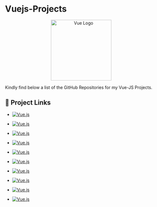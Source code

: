 # Vuejs-Projects

<p align="center"><a href="https://vuejs.org/" target="_blank"><img src="https://avatars.githubusercontent.com/u/6128107?s=200&v=4" width="200" alt="Vue Logo"></a></p>

Kindly find below a list of the GitHub Repositories for my Vue-JS Projects.

## 🔗 Project Links


- [![Vue.js](https://img.shields.io/badge/Al--Quran--VueApp-%2335495e.svg?style=for-the-badge&logo=vuedotjs&logoColor=%234FC08D)](https://github.com/mokammeltanvir/alQuran-vueapp)
- [![Vue.js](https://img.shields.io/badge/Trello--Board--VueNuxt-%2335495e.svg?style=for-the-badge&logo=vuedotjs&logoColor=%234FC08D)](https://github.com/mokammeltanvir/Trello-Board)
- [![Vue.js](https://img.shields.io/badge/Age--Calculator--App--Vue-%2335495e.svg?style=for-the-badge&logo=vuedotjs&logoColor=%234FC08D)](https://github.com/mokammeltanvir/Age-Calculator-Vue)
- [![Vue.js](https://img.shields.io/badge/Calculator--App--Vue-%2335495e.svg?style=for-the-badge&logo=vuedotjs&logoColor=%234FC08D)](https://github.com/mokammeltanvir/Calculator-Vue)
- [![Vue.js](https://img.shields.io/badge/Halloweend--figma--to--VueApp-%2335495e.svg?style=for-the-badge&logo=vuedotjs&logoColor=%234FC08D)](https://github.com/mokammeltanvir/Halloweend-figma-to-vue)

- [![Vue.js](https://img.shields.io/badge/Movie--App--Vue-%2335495e.svg?style=for-the-badge&logo=vuedotjs&logoColor=%234FC08D)](https://github.com/mokammeltanvir/Movie-App-vue)

- [![Vue.js](https://img.shields.io/badge/Todo--App--Vue-%2335495e.svg?style=for-the-badge&logo=vuedotjs&logoColor=%234FC08D)](https://github.com/mokammeltanvir/Todo-vue)

- [![Vue.js](https://img.shields.io/badge/Weather--App--Vue-%2335495e.svg?style=for-the-badge&logo=vuedotjs&logoColor=%234FC08D)](https://github.com/mokammeltanvir/Weather-App-Vue)

- [![Vue.js](https://img.shields.io/badge/Weather--App--Pro-%2335495e.svg?style=for-the-badge&logo=vuedotjs&logoColor=%234FC08D)](https://github.com/mokammeltanvir/Weather-App-pro)

- [![Vue.js](https://img.shields.io/badge/Weight--Tracking--App--Vue-%2335495e.svg?style=for-the-badge&logo=vuedotjs&logoColor=%234FC08D)](https://github.com/mokammeltanvir/Weight-Tracker-vue)

